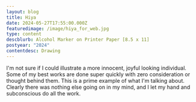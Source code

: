 ```yaml
---
layout: blog
title: Hiya
date: 2024-05-27T17:55:00.000Z
featuredimage: /image/hiya_for_web.jpg
type: content
descblurb: Alcohol Marker on Printer Paper [8.5 x 11]
postyear: "2024"
contentdesc: Drawing
---
```

I'm not sure if I could illustrate a more innocent, joyful looking individual. Some of my best works are done super quickly with zero consideration or thought behind them. This is a prime example of what I'm talking about. Clearly there was nothing else going on in my mind, and I let my hand and subconscious do all the work.
